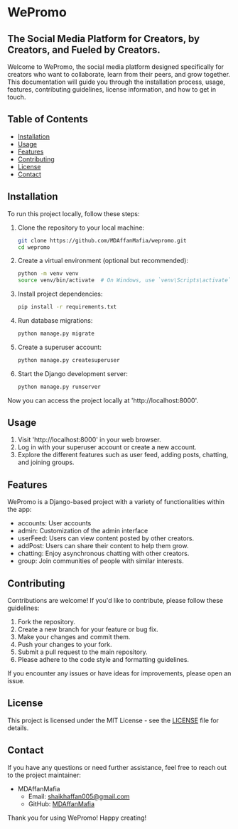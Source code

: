 # WePromo

## The Social Media Platform for Creators, by Creators, and Fueled by Creators.

Welcome to WePromo, the social media platform designed specifically for creators who want to collaborate, learn from their peers, and grow together. This documentation will guide you through the installation process, usage, features, contributing guidelines, license information, and how to get in touch.

## Table of Contents

- [Installation](#installation)
- [Usage](#usage)
- [Features](#features)
- [Contributing](#contributing)
- [License](#license)
- [Contact](#contact)

## Installation

To run this project locally, follow these steps:

1. Clone the repository to your local machine:

   ```bash
   git clone https://github.com/MDAffanMafia/wepromo.git
   cd wepromo
   ```

2. Create a virtual environment (optional but recommended):

   ```bash
   python -m venv venv
   source venv/bin/activate  # On Windows, use `venv\Scripts\activate`
   ```

3. Install project dependencies:

   ```bash
   pip install -r requirements.txt
   ```

4. Run database migrations:

   ```bash
   python manage.py migrate
   ```

5. Create a superuser account:

   ```bash
   python manage.py createsuperuser
   ```

6. Start the Django development server:

   ```bash
   python manage.py runserver
   ```

Now you can access the project locally at 'http://localhost:8000'.

## Usage

1. Visit 'http://localhost:8000' in your web browser.
2. Log in with your superuser account or create a new account.
3. Explore the different features such as user feed, adding posts, chatting, and joining groups.

## Features

WePromo is a Django-based project with a variety of functionalities within the app:

- accounts: User accounts
- admin: Customization of the admin interface
- userFeed: Users can view content posted by other creators.
- addPost: Users can share their content to help them grow.
- chatting: Enjoy asynchronous chatting with other creators.
- group: Join communities of people with similar interests.

## Contributing

Contributions are welcome! If you'd like to contribute, please follow these guidelines:

1. Fork the repository.
2. Create a new branch for your feature or bug fix.
3. Make your changes and commit them.
4. Push your changes to your fork.
5. Submit a pull request to the main repository.
6. Please adhere to the code style and formatting guidelines.

If you encounter any issues or have ideas for improvements, please open an issue.

## License

This project is licensed under the MIT License - see the [LICENSE](LICENSE) file for details.

## Contact

If you have any questions or need further assistance, feel free to reach out to the project maintainer:

- MDAffanMafia
  - Email: shaikhaffan005@gmail.com
  - GitHub: [MDAffanMafia](https://github.com/MDAffanMafia)

Thank you for using WePromo! Happy creating!


